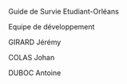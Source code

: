 Guide de Survie Etudiant-Orléans

Equipe de développement

GIRARD Jérémy

COLAS Johan

DUBOC Antoine
